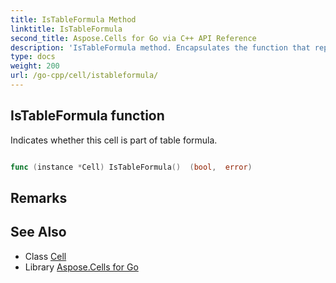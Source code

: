 ```yaml
---
title: IsTableFormula Method 
linktitle: IsTableFormula
second_title: Aspose.Cells for Go via C++ API Reference
description: 'IsTableFormula method. Encapsulates the function that represents istableformula in Go.'
type: docs
weight: 200
url: /go-cpp/cell/istableformula/
---
```


## IsTableFormula function

Indicates whether this cell is part of table formula.

```go

func (instance *Cell) IsTableFormula()  (bool,  error) 

```

## Remarks


## See Also

* Class [Cell](../)
* Library [Aspose.Cells for Go](../../)
